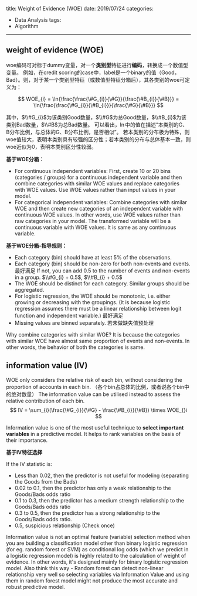 title: Weight of Evidence (WOE)
date: 2019/07/24
categories:
- Data Analysis
tags:
- Algorithm
---

## weight of evidence (WOE)

woe编码可对标于dummy变量，对一个**类别型**特征进行**编码**，转换成一个数值型变量。
例如，在credit scoring的case中，label是一个binary的值（Good，Bad）。则，对于某一个类别型特征（或数值型特征分箱后），其各类别的woe可定义为：

$$
WOE_{i} = \ln{\frac{\frac{\#G_{i}}{\#G}}{\frac{\#B_{i}}{\#B}}} = \ln{\frac{\frac{\#G_{i}}{\#B_{i}}}{\frac{\#G}{\#B}}}
$$

其中，$\\#G_{i}$为该类别Good数量，$\\#G$为总Good数量，$\\#B_{i}$为该类别Bad数量，$\\#B$为总Bad数量。
可以看出，$\ln$中的值在描述“本类别的G、B分布比例，与总体的G、B分布比例，是否相似”。
若本类别的分布极为特殊，则woe值较大，表明本类别具有较强的区分性；若本类别的分布与总体基本一致，则woe近似为0，表明本类别区分性较弱。

**基于WOE分箱：**
- For continuous independent variables: First, create 10 or 20 bins (categories / groups) for a continuous independent variable and then combine categories with similar WOE values and replace categories with WOE values. Use WOE values rather than input values in your model.
- For categorical independent variables: Combine categories with similar WOE and then create new categories of an independent variable with continuous WOE values. In other words, use WOE values rather than raw categories in your model. The transformed variable will be a continuous variable with WOE values. It is same as any continuous variable.

**基于WOE分箱-指导规则：**
- Each category (bin) should have at least 5% of the observations.
- Each category (bin) should be non-zero for both non-events and events. 最好满足 If not, you can add 0.5 to the number of events and non-events in a group. $\\#G_{i} + 0.5$, $\\#B_{i} + 0.5$
- The WOE should be distinct for each category. Similar groups should be aggregated.
- For logistic regression, the WOE should be monotonic, i.e. either growing or decreasing with the groupings. (It is because logistic regression assumes there must be a linear relationship between logit function and independent variable.) 最好满足
- Missing values are binned separately. 若未做缺失值预处理

Why combine categories with similar WOE?
It is because the categories with similar WOE have almost same proportion of events and non-events. In other words, the behavior of both the categories is same.


## information value (IV)

WOE only considers the relative risk of each bin, without considering the proportion of accounts in each bin. （各个bin占总体的比例，或者说各个bin中的绝对数量）
The information value can be utilised instead to assess the relative contribution of each bin.
$$
IV = \sum_{i}(\frac{\#G_{i}}{\#G} - \frac{\#B_{i}}{\#B}) \times WOE_{}i
$$

Information value is one of the most useful technique to **select important variables** in a predictive model. It helps to rank variables on the basis of their importance.

**基于IV特征选择**

If the IV statistic is:
- Less than 0.02, then the predictor is not useful for modeling (separating the Goods from the Bads)
- 0.02 to 0.1, then the predictor has only a weak relationship to the Goods/Bads odds ratio
- 0.1 to 0.3, then the predictor has a medium strength relationship to the Goods/Bads odds ratio
- 0.3 to 0.5, then the predictor has a strong relationship to the Goods/Bads odds ratio.
- 0.5, suspicious relationship (Check once)

Information value is not an optimal feature (variable) selection method when you are building a classification model other than binary logistic regression (for eg. random forest or SVM) as conditional log odds (which we predict in a logistic regression model) is highly related to the calculation of weight of evidence. In other words, it's designed mainly for binary logistic regression model. Also think this way - Random forest can detect non-linear relationship very well so selecting variables via Information Value and using them in random forest model might not produce the most accurate and robust predictive model.

